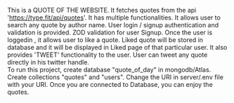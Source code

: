 This is a QUOTE OF THE WEBSITE. It fetches quotes from the api 'https://type.fit/api/quotes'. 
It has multiple functionalities.
It allows user to search any quote by author name.
User login / signup authentication and validation is provided. ZOD validation for user Signup.
Once the user is loggedin , it allows user to like a quote. Liked quote will be stored in database and it will be displayed in Liked page of that particular user.
It also provides 'TWEET' functionality to the user. User can tweet any quote directly in his twitter handle.
<br/>
To run this project, create database "quote_of_day" in mongodb/Atlas. Create collections "quotes" and "users". Change the URI in server/.env file with your URI. Once you are connected to Database, you can enjoy the quotes.
